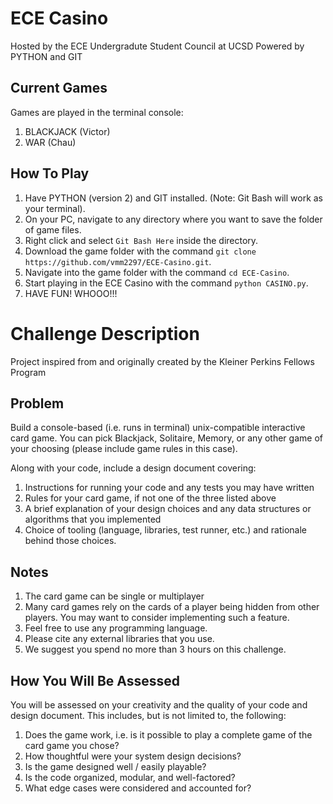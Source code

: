 # ECE Casino
Hosted by the ECE Undergradute Student Council at UCSD
Powered by PYTHON and GIT

## Current Games
Games are played in the terminal console:
1. BLACKJACK (Victor)
2. WAR (Chau)

## How To Play
1. Have PYTHON (version 2) and GIT installed. (Note: Git Bash will work as your terminal).
2. On your PC, navigate to any directory where you want to save the folder of game files.
3. Right click and select `Git Bash Here` inside the directory.
4. Download the game folder with the command `git clone https://github.com/vmm2297/ECE-Casino.git`.
5. Navigate into the game folder with the command `cd ECE-Casino`.
6. Start playing in the ECE Casino with the command `python CASINO.py`.
7. HAVE FUN! WHOOO!!!

# Challenge Description
Project inspired from and originally created by the Kleiner Perkins Fellows Program

## Problem
Build a console-based (i.e. runs in terminal) unix-compatible interactive card game. You can pick Blackjack, Solitaire, Memory, or any other game of your choosing (please include game rules in this case).
 
Along with your code, include a design document covering:
1. Instructions for running your code and any tests you may have written
2. Rules for your card game, if not one of the three listed above
3. A brief explanation of your design choices and any data structures or algorithms that you implemented
4. Choice of tooling (language, libraries, test runner, etc.) and rationale behind those choices.

## Notes
1. The card game can be single or multiplayer
2. Many card games rely on the cards of a player being hidden from other players. You may want to consider implementing such a feature.
3. Feel free to use any programming language.
4. Please cite any external libraries that you use.
5. We suggest you spend no more than 3 hours on this challenge.
 
## How You Will Be Assessed
You will be assessed on your creativity and the quality of your code and design document. This includes, but is not limited to, the following:
1. Does the game work, i.e. is it possible to play a complete game of the card game you chose?
2. How thoughtful were your system design decisions?
3. Is the game designed well / easily playable?
4. Is the code organized, modular, and well-factored?
5. What edge cases were considered and accounted for?
